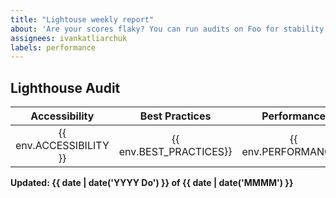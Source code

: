 ```yaml
---
title: "Lightouse weekly report"
about: 'Are your scores flaky? You can run audits on Foo for stability and maintain a historical record! '
assignees: ivankatliarchuk
labels: performance
---
```


## Lighthouse Audit


| Accessibility            | Best Practices          |   Performance        | Progressive Web App          | SEO            |
|:------------------------:|:-----------------------:|:--------------------:|:----------------------------:|:--------------:|
| {{ env.ACCESSIBILITY }}  | {{ env.BEST_PRACTICES}} | {{ env.PERFORMANCE}} | {{ env.PROGRESSIVE_WEBAPP }} | {{ env.SEO }}  |


**Updated: {{ date | date('YYYY Do') }} of {{ date | date('MMMM') }}**
